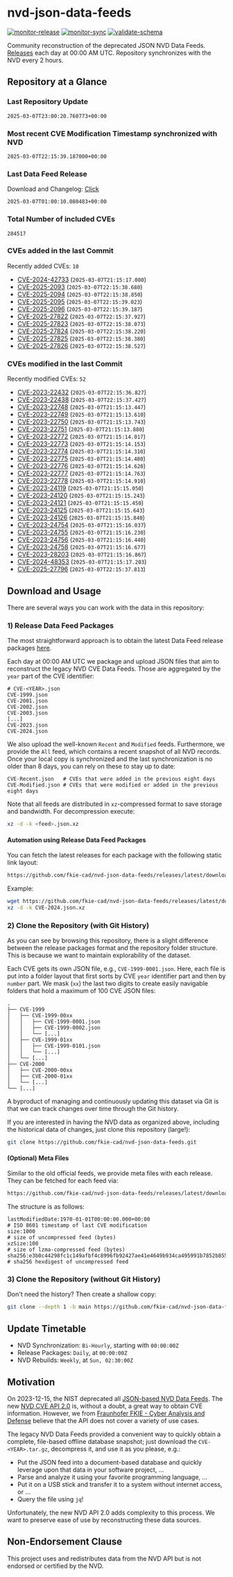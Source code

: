 # nvd-json-data-feeds

[![monitor-release](https://github.com/fkie-cad/nvd-json-data-feeds/actions/workflows/monitor_release.yml/badge.svg)](https://github.com/fkie-cad/nvd-json-data-feeds/actions/workflows/monitor_release.yml)
[![monitor-sync](https://github.com/fkie-cad/nvd-json-data-feeds/actions/workflows/monitor_sync.yml/badge.svg)](https://github.com/fkie-cad/nvd-json-data-feeds/actions/workflows/monitor_sync.yml)
[![validate-schema](https://github.com/fkie-cad/nvd-json-data-feeds/actions/workflows/validate_schema.yml/badge.svg)](https://github.com/fkie-cad/nvd-json-data-feeds/actions/workflows/validate_schema.yml)

Community reconstruction of the deprecated JSON NVD Data Feeds.
[Releases](https://github.com/fkie-cad/nvd-json-data-feeds/releases/latest) each day at 00:00 AM UTC.
Repository synchronizes with the NVD every 2 hours.

## Repository at a Glance

### Last Repository Update

```plain
2025-03-07T23:00:20.760773+00:00
```

### Most recent CVE Modification Timestamp synchronized with NVD

```plain
2025-03-07T22:15:39.187000+00:00
```

### Last Data Feed Release

Download and Changelog: [Click](https://github.com/fkie-cad/nvd-json-data-feeds/releases/latest)

```plain
2025-03-07T01:00:10.080483+00:00
```

### Total Number of included CVEs

```plain
284517
```

### CVEs added in the last Commit

Recently added CVEs: `10`

- [CVE-2024-42733](CVE-2024/CVE-2024-427xx/CVE-2024-42733.json) (`2025-03-07T21:15:17.080`)
- [CVE-2025-2093](CVE-2025/CVE-2025-20xx/CVE-2025-2093.json) (`2025-03-07T22:15:38.680`)
- [CVE-2025-2094](CVE-2025/CVE-2025-20xx/CVE-2025-2094.json) (`2025-03-07T22:15:38.850`)
- [CVE-2025-2095](CVE-2025/CVE-2025-20xx/CVE-2025-2095.json) (`2025-03-07T22:15:39.023`)
- [CVE-2025-2096](CVE-2025/CVE-2025-20xx/CVE-2025-2096.json) (`2025-03-07T22:15:39.187`)
- [CVE-2025-27822](CVE-2025/CVE-2025-278xx/CVE-2025-27822.json) (`2025-03-07T22:15:37.927`)
- [CVE-2025-27823](CVE-2025/CVE-2025-278xx/CVE-2025-27823.json) (`2025-03-07T22:15:38.073`)
- [CVE-2025-27824](CVE-2025/CVE-2025-278xx/CVE-2025-27824.json) (`2025-03-07T22:15:38.220`)
- [CVE-2025-27825](CVE-2025/CVE-2025-278xx/CVE-2025-27825.json) (`2025-03-07T22:15:38.380`)
- [CVE-2025-27826](CVE-2025/CVE-2025-278xx/CVE-2025-27826.json) (`2025-03-07T22:15:38.527`)


### CVEs modified in the last Commit

Recently modified CVEs: `52`

- [CVE-2023-22432](CVE-2023/CVE-2023-224xx/CVE-2023-22432.json) (`2025-03-07T22:15:36.827`)
- [CVE-2023-22438](CVE-2023/CVE-2023-224xx/CVE-2023-22438.json) (`2025-03-07T22:15:37.427`)
- [CVE-2023-22748](CVE-2023/CVE-2023-227xx/CVE-2023-22748.json) (`2025-03-07T21:15:13.447`)
- [CVE-2023-22749](CVE-2023/CVE-2023-227xx/CVE-2023-22749.json) (`2025-03-07T21:15:13.610`)
- [CVE-2023-22750](CVE-2023/CVE-2023-227xx/CVE-2023-22750.json) (`2025-03-07T21:15:13.743`)
- [CVE-2023-22751](CVE-2023/CVE-2023-227xx/CVE-2023-22751.json) (`2025-03-07T21:15:13.880`)
- [CVE-2023-22772](CVE-2023/CVE-2023-227xx/CVE-2023-22772.json) (`2025-03-07T21:15:14.017`)
- [CVE-2023-22773](CVE-2023/CVE-2023-227xx/CVE-2023-22773.json) (`2025-03-07T21:15:14.153`)
- [CVE-2023-22774](CVE-2023/CVE-2023-227xx/CVE-2023-22774.json) (`2025-03-07T21:15:14.310`)
- [CVE-2023-22775](CVE-2023/CVE-2023-227xx/CVE-2023-22775.json) (`2025-03-07T21:15:14.480`)
- [CVE-2023-22776](CVE-2023/CVE-2023-227xx/CVE-2023-22776.json) (`2025-03-07T21:15:14.620`)
- [CVE-2023-22777](CVE-2023/CVE-2023-227xx/CVE-2023-22777.json) (`2025-03-07T21:15:14.763`)
- [CVE-2023-22778](CVE-2023/CVE-2023-227xx/CVE-2023-22778.json) (`2025-03-07T21:15:14.910`)
- [CVE-2023-24119](CVE-2023/CVE-2023-241xx/CVE-2023-24119.json) (`2025-03-07T21:15:15.050`)
- [CVE-2023-24120](CVE-2023/CVE-2023-241xx/CVE-2023-24120.json) (`2025-03-07T21:15:15.243`)
- [CVE-2023-24121](CVE-2023/CVE-2023-241xx/CVE-2023-24121.json) (`2025-03-07T21:15:15.450`)
- [CVE-2023-24125](CVE-2023/CVE-2023-241xx/CVE-2023-24125.json) (`2025-03-07T21:15:15.643`)
- [CVE-2023-24126](CVE-2023/CVE-2023-241xx/CVE-2023-24126.json) (`2025-03-07T21:15:15.840`)
- [CVE-2023-24754](CVE-2023/CVE-2023-247xx/CVE-2023-24754.json) (`2025-03-07T21:15:16.037`)
- [CVE-2023-24755](CVE-2023/CVE-2023-247xx/CVE-2023-24755.json) (`2025-03-07T21:15:16.230`)
- [CVE-2023-24756](CVE-2023/CVE-2023-247xx/CVE-2023-24756.json) (`2025-03-07T21:15:16.440`)
- [CVE-2023-24758](CVE-2023/CVE-2023-247xx/CVE-2023-24758.json) (`2025-03-07T21:15:16.677`)
- [CVE-2023-28203](CVE-2023/CVE-2023-282xx/CVE-2023-28203.json) (`2025-03-07T21:15:16.867`)
- [CVE-2024-48353](CVE-2024/CVE-2024-483xx/CVE-2024-48353.json) (`2025-03-07T21:15:17.203`)
- [CVE-2025-27796](CVE-2025/CVE-2025-277xx/CVE-2025-27796.json) (`2025-03-07T22:15:37.813`)


## Download and Usage

There are several ways you can work with the data in this repository:

### 1) Release Data Feed Packages

The most straightforward approach is to obtain the latest Data Feed release packages [here](https://github.com/fkie-cad/nvd-json-data-feeds/releases/latest).

Each day at 00:00 AM UTC we package and upload JSON files that aim to reconstruct the legacy NVD CVE Data Feeds.
Those are aggregated by the `year` part of the CVE identifier:

```
# CVE-<YEAR>.json
CVE-1999.json
CVE-2001.json
CVE-2002.json
CVE-2003.json
[...]
CVE-2023.json
CVE-2024.json
```

We also upload the well-known `Recent` and `Modified` feeds.
Furthermore, we provide the `All` feed, which contains a recent snapshot of all NVD records.
Once your local copy is synchronized and the last synchronization is no older than 8 days, you can rely on these to stay up to date:

```plain
CVE-Recent.json   # CVEs that were added in the previous eight days
CVE-Modified.json # CVEs that were modified or added in the previous eight days
```

Note that all feeds are distributed in `xz`-compressed format to save storage and bandwidth.
For decompression execute:

```sh
xz -d -k <feed>.json.xz
```

#### Automation using Release Data Feed Packages

You can fetch the latest releases for each package with the following static link layout:

```sh
https://github.com/fkie-cad/nvd-json-data-feeds/releases/latest/download/CVE-<YEAR>.json.xz
```

Example:

```sh
wget https://github.com/fkie-cad/nvd-json-data-feeds/releases/latest/download/CVE-2024.json.xz
xz -d -k CVE-2024.json.xz
```

### 2) Clone the Repository (with Git History)

As you can see by browsing this repository, there is a slight difference between the release packages format and the repository folder structure.
This is because we want to maintain explorability of the dataset.

Each CVE gets its own JSON file, e.g., `CVE-1999-0001.json`.
Here, each file is put into a folder layout that first sorts by CVE `year` identifier part and then by `number` part.
We mask (`xx`) the last two digits to create easily navigable folders that hold a maximum of 100 CVE JSON files:

```plain
.
├── CVE-1999
│   ├── CVE-1999-00xx
│   │   ├── CVE-1999-0001.json
│   │   ├── CVE-1999-0002.json
│   │   └── [...]
│   ├── CVE-1999-01xx
│   │   ├── CVE-1999-0101.json
│   │   └── [...]
│   └── [...]
├── CVE-2000
│   ├── CVE-2000-00xx
│   ├── CVE-2000-01xx
│   └── [...]
└── [...]
```

A byproduct of managing and continuously updating this dataset via Git is that we can track changes over time through the Git history.

If you are interested in having the NVD data as organized above, including the historical data of changes, just clone this repository (large!):

```sh
git clone https://github.com/fkie-cad/nvd-json-data-feeds.git
```

#### (Optional) Meta Files

Similar to the old official feeds, we provide meta files with each release. They can be fetched for each feed via:

```sh
https://github.com/fkie-cad/nvd-json-data-feeds/releases/latest/download/CVE-<YEAR>.meta
```

The structure is as follows:

```plain
lastModifiedDate:1970-01-01T00:00:00.000+00:00                          # ISO 8601 timestamp of last CVE modification
size:1000                                                               # size of uncompressed feed (bytes)
xzSize:100                                                              # size of lzma-compressed feed (bytes)
sha256:e3b0c44298fc1c149afbf4c8996fb92427ae41e4649b934ca495991b7852b855 # sha256 hexdigest of uncompressed feed
```

### 3) Clone the Repository (without Git History)

Don't need the history? Then create a shallow copy:

```sh
git clone --depth 1 -b main https://github.com/fkie-cad/nvd-json-data-feeds.git
```


## Update Timetable

* NVD Synchronization: `Bi-Hourly`, starting with `00:00:00Z`
* Release Packages: `Daily`, at `00:00:00Z`
* NVD Rebuilds: `Weekly`, at `Sun, 02:30:00Z`


## Motivation

On 2023-12-15, the NIST deprecated all [JSON-based NVD Data Feeds](https://nvd.nist.gov/vuln/data-feeds#divRetirementBanner-1).
The new [NVD CVE API 2.0](https://nvd.nist.gov/developers/vulnerabilities) is, without a doubt, a great way to obtain CVE information.
However, we from [Fraunhofer FKIE - Cyber Analysis and Defense](https://www.fkie.fraunhofer.de/en/departments/cad.html) believe that the API does not cover a variety of use cases.

The legacy NVD Data Feeds provided a convenient way to quickly obtain a complete, file-based offline database snapshot; just download the `CVE-<YEAR>.tar.gz`, decompress it, and use it as you please, e.g.:

- Put the JSON feed into a document-based database and quickly leverage upon that data in your software project, ...
- Parse and analyze it using your favorite programming language, ...
- Put it on a USB stick and transfer it to a system without internet access, or ...
- Query the file using `jq`!

Unfortunately, the new NVD API 2.0 adds complexity to this process.
We want to preserve ease of use by reconstructing these data sources.

## Non-Endorsement Clause

This project uses and redistributes data from the NVD API but is not endorsed or certified by the NVD.